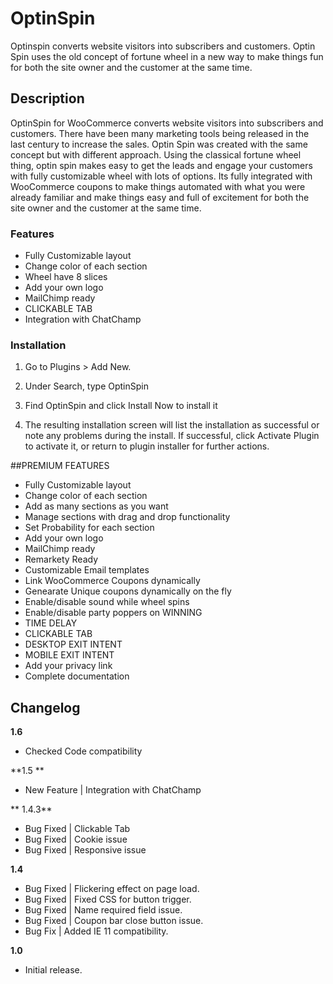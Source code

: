 # OptinSpin
Optinspin converts website visitors into subscribers and customers. Optin Spin uses the old concept of fortune wheel in a new way to make things fun for both the site owner and the customer at the same time.

## Description
OptinSpin for WooCommerce converts website visitors into subscribers and customers. There have been many marketing tools being released in the last century to increase the sales. Optin Spin was created with the same concept but with different approach. Using the classical fortune wheel thing, optin spin makes easy to get the leads and engage your customers with fully customizable wheel with lots of options. Its fully integrated with WooCommerce coupons to make things automated with what you were already familiar and make things easy and full of excitement for both the site owner and the customer at the same time.
### Features

- Fully Customizable layout
- Change color of each section
- Wheel have 8 slices
- Add your own logo
- MailChimp ready
- CLICKABLE TAB
- Integration with ChatChamp

### Installation

1. Go to Plugins > Add New.

2. Under Search, type OptinSpin

3. Find OptinSpin and click Install Now to install it

4. The resulting installation screen will list the installation as successful or note any problems during the install.
If successful, click Activate Plugin to activate it, or return to plugin installer for further actions.


##PREMIUM FEATURES
- Fully Customizable layout
- Change color of each section
- Add as many sections as you want
- Manage sections with drag and drop functionality
- Set Probability for each section
- Add your own logo
- MailChimp ready
- Remarkety Ready
- Customizable Email templates
- Link WooCommerce Coupons dynamically
- Genearate Unique coupons dynamically on the fly
- Enable/disable sound while wheel spins
- Enable/disable party poppers on WINNING
- TIME DELAY
- CLICKABLE TAB
- DESKTOP EXIT INTENT
- MOBILE EXIT INTENT
- Add your privacy link
- Complete documentation


## Changelog

**1.6**
- Checked Code compatibility

**1.5 **
- New Feature | Integration with ChatChamp

** 1.4.3**
- Bug Fixed | Clickable Tab
- Bug Fixed | Cookie issue
- Bug Fixed | Responsive issue

**1.4**
- Bug Fixed | Flickering effect on page load.
- Bug Fixed | Fixed CSS for button trigger.
- Bug Fixed | Name required field issue.
- Bug Fixed | Coupon bar close button issue.
- Bug Fix | Added IE 11 compatibility.


**1.0**

- Initial release.
